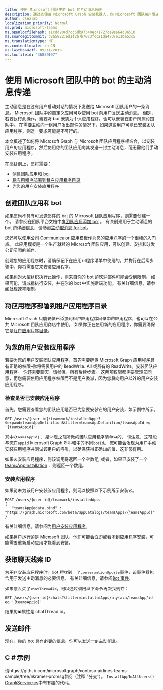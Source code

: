 ```yaml
---
title: 使用 Microsoft 团队中的 bot 的主动消息传递
description: 通过先使用 Microsoft Graph 安装机器人，向 Microsoft 团队用户发送具有自定义应用程序的主动消息。
author: clearab
localization_priority: Normal
ms.prod: microsoft-teams
ms.openlocfilehash: a1cdd206d7cc6db97340ec41727ce9ea64c86510
ms.sourcegitcommit: d8a58221ed1f2b7b7073fd621da4737e11ba53c5
ms.translationtype: MT
ms.contentlocale: zh-CN
ms.lasthandoff: 09/11/2019
ms.locfileid: "36839197"
---
```

# <a name="proactive-messaging-using-a-bot-in-microsoft-teams"></a>使用 Microsoft 团队中的 bot 的主动消息传递

主动消息是在没有用户启动对话的情况下发送给 Microsoft 团队用户的一条消息。 Microsoft 团队中的自定义应用可以使用 bot 向用户发送主动消息。 但是，若要执行此操作，需要将 bot 安装为个人应用程序，也可以安装在用户所属的团队中。 在需要主动向一组用户发出邮件的情况下，如果这些用户可能已安装团队应用程序，则这一要求可能是不可行的。

本文概述了如何将 Microsoft Graph 与 Microsoft 团队应用程序相结合，以安装用户的应用程序，然后使用你的团队应用向其发送一封主动消息，而无需他们手动安装应用程序。

在高级别上，您将需要：

* [创建团队应用和 bot](#create-your-teams-app-and-bot)
* [将应用程序部署到租户应用程序目录](#deploy-your-app-to-your-tenant-app-catalog)
* [为您的用户安装应用程序](#install-the-app-for-your-users)

## <a name="create-your-teams-app-and-bot"></a>创建团队应用和 bot

如果您尚不具有可发送邮件的 bot 的 Microsoft 团队应用程序，则需要创建一个。 请参阅在团队平台文档中[向团队应用添加 bot](https://docs.microsoft.com/microsoftteams/platform/concepts/bots/bots-overview) 。 有关创建用于主动消息的 bot 的详细信息，请参阅[主动型消息 for bot](https://docs.microsoft.com/microsoftteams/platform/concepts/bots/bot-conversations/bots-conv-proactive)。

您还可以使用[公司 Communicator 应用模板](https://github.com/OfficeDev/microsoft-teams-company-communicator-app)作为您的应用程序的一个很棒的入门点。 此应用模板是一个生产就绪的 Microsoft 团队应用，可以创建、安排和分发公司范围的邮件。

创建您的应用程序时，请确保记下在应用`id`程序清单中使用的，并执行在后续步骤中，你将需要它来安装应用程序。

如果你对大型组织执行此操作，则来自你的 bot 的欢迎邮件可能会受到限制。 如果可能，请成批执行安装，并在你的 bot 中实施后端功能。 有关详细信息，请参阅[处理速率限制](/microsoftteams/platform/concepts/bots/rate-limit)。

## <a name="deploy-your-app-to-your-tenant-app-catalog"></a>将应用程序部署到租户应用程序目录

Microsoft Graph 只能安装已添加到租户应用程序目录中的应用程序，也可以在公共 Microsoft 团队应用商店中使用。 如果你正在使用新的应用程序，你需要确保它是[租户应用程序目录](https://docs.microsoft.com/microsoftteams/platform/publishing/apps-publish#microsoft-teams-tenant-app-catalog)。

## <a name="install-the-app-for-your-users"></a>为您的用户安装应用程序

若要为您的用户安装团队应用程序，首先需要确保 Microsoft Graph 应用程序具有正确的权限–你将需要用户的 ReadWrite. All 或所有的 ReadWrite。安装团队应用程序。 你还需要聊天。请参阅。所有后续步骤。 这两项权限都需要管理员同意，而您需要使用应用程序权限而不是用户委派，因为您将向用户以外的用户安装应用程序。

### <a name="check-to-see-if-the-app-is-already-installed"></a>检查是否已安装应用程序

首先，您需要查看您的团队应用是否已为您要安装它的用户安装，如示例中所示。

```http
GET /users/{user-id}/teamwork/installedApps?$expand=teamsAppDefinition&$filter=teamsAppDefinition/teamsAppId eq '{teamsAppid}'
```

其中`{teamsAppId}` ，是`id`您之前所做的团队应用程序清单中的。 请注意，这可能与您在`appid` Microsoft Graph 呼叫和中的不同`botId`。 您可能会发现为用户手动安装应用程序并测试该用户的呼叫，以确保获得正确`id`的值，这非常有用。

如果未安装应用程序，则该调用将返回一个空数组; 或者，如果已安装了一个[teamsAppInstallation](/graph/api/resources/teamsappinstallation?view=graph-rest-beta) ，则返回一个数组。

### <a name="install-the-app"></a>安装应用程序

如果尚未为该用户安装该应用程序，则可以按照以下示例所示安装它。

```http
POST /users/{user-id}/teamwork/installedApps
{
   "teamsApp@odata.bind" : "https://graph.microsoft.com/beta/appCatalogs/teamsApps/{teamsAppid}"
}
```

有关详细信息，请参阅为[用户安装应用程序](/graph/api/user-add-teamsappinstallation?view=graph-rest-beta)。

如果用户运行的是 Microsoft 团队，他们可能会立即或看不到应用程序安装，可能需要重新启动应用才能看到安装。

## <a name="get-the-chat-thread-id"></a>获取聊天线索 ID

为用户安装应用程序时，bot 将收到一个`conversationUpdate`事件，该事件将包含用于发送主动消息的必要信息。 有关详细信息，请参阅[Bot 事件](https://docs.microsoft.com/microsoftteams/platform/concepts/bots/bots-notifications)。

如果您丢失了`chatThreadId`，可以通过调用以下命令再次找到它：

```http
GET /users/{user-id}/chats?$filter=installedApps/any(a:a/teamsApp/id eq '{teamsAppid}'
```

结果的**id**属性是 chatThread id。

## <a name="sending-the-message"></a>发送邮件

现在，你的 bot 具有必要的信息，你可以[发送一封主动消息](https://docs.microsoft.com/microsoftteams/platform/concepts/bots/bot-conversations/bots-conv-proactive)。

## <a name="c-sample"></a>C # 示例

请https://github.com/microsoftgraph/contoso-airlines-teams-sample/tree/nkramer-promsg参阅（注释 "分支"）。
`InstallAppToAllUsers()` [GraphService.cs](https://github.com/microsoftgraph/contoso-airlines-teams-sample/blob/nkramer-promsg/project/Models/GraphService.cs)中有有趣的代码。

